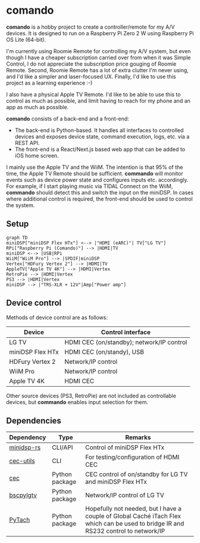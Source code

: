 # comando

**comando** is a hobby project to create a controller/remote for my A/V devices. It is designed to run on a Raspberry Pi Zero 2 W using Raspberry Pi OS Lite (64-bit).

I'm currently using Roomie Remote for controlling my A/V system, but even though I have a cheaper subscription carried over from when it was Simple Control, I do not appreciate the subscription price gouging of Roomie Remote. Second, Roomie Remote has a lot of extra clutter I'm never using, and I'd like a simpler and laser-focused UX. Finally, I'd like to use this project as a learning experience :-)

I also have a physical Apple TV Remote. I'd like to be able to use this to control as much as possible, and limit having to reach for my phone and an app as much as possible.

**comando** consists of a back-end and a front-end:

- The back-end is Python-based. It handles all interfaces to controlled devices and exposes device state, command execution, logs, etc. via a REST API.
- The front-end is a React/Next.js based web app that can be added to iOS home screen.

I mainly use the Apple TV and the WiiM. The intention is that 95% of the time, the Apple TV Remote should be sufficient. **commando** will monitor events such as device power state and configures inputs etc. accordingly. For example, if I start playing music via TIDAL Connect on the WiiM, **commando** should detect this and switch the input on the miniDSP. In cases where additional control is required, the front-end should be used to control the system.

## Setup

```mermaid
graph TD
miniDSP["miniDSP Flex HTx"] <--> |"HDMI (eARC)"| TV["LG TV"]
RPi["Raspberry Pi (Comando)"] --> |HDMI|TV
miniDSP <--> |USB|RPi
WiiM["WiiM Pro"] --> |SPDIF|miniDSP
Vertex["HDFury Vertex 2"] --> |HDMI|TV
AppleTV["Apple TV 4K"] --> |HDMI|Vertex
RetroPie --> |HDMI|Vertex
PS3 --> |HDMI|Vertex
miniDSP --> |"TRS-XLR + 12V"|Amp["Power amp"]
```

## Device control

Methods of device control are as follows:

| Device | Control interface |
| ------ | ----------------- |
| LG TV  | HDMI CEC (on/standby); network/IP control |
| miniDSP Flex HTx | HDMI CEC (on/standy), USB |
| HDFury Vertex 2 | Network/IP control |
| WiiM Pro | Network/IP control |
| Apple TV 4K | HDMI CEC |

Other source devices (PS3, RetroPie) are not included as controllable devices, but **commando** enables input selection for them.

## Dependencies

| Dependency | Type | Remarks |
| ---------- | ---- | ------- |
| [minidsp-rs](https://github.com/mrene/minidsp-rs) | CLI/API | Control of miniDSP Flex HTx |
| [cec-utils](https://manpages.debian.org/testing/cec-utils/cec-client.1.en.html) | CLI | For testing/configuration of HDMI CEC |
| [cec](https://github.com/trainman419/python-cec) | Python package | CEC control of on/standby for LG TV and miniDSP Flex HTx |
| [bscpylgtv]() | Python package | Network/IP control of LG TV |
| [PyTach]() | Python package | Hopefully not needed, but I have a couple of Global Caché iTach Flex which can be used to bridge IR and RS232 control to network/IP |

